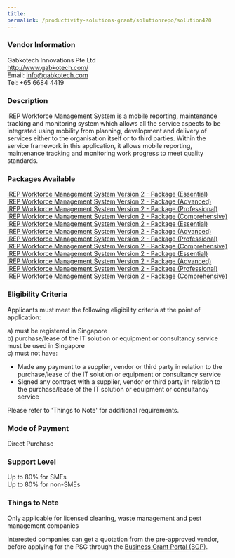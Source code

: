 ```yaml
---
title: 
permalink: /productivity-solutions-grant/solutionrepo/solution420
---
```


### Vendor Information
Gabkotech Innovations Pte Ltd<br>http://www.gabkotech.com/<br>Email: info@gabkotech.com<br>Tel: +65 6684 4419

### Description

iREP Workforce Management System is a mobile reporting, maintenance tracking and monitoring system which allows all the service aspects to be integrated using mobility from planning, development and delivery of services either to the organisation itself or to third parties.  Within the service framework in this application, it allows mobile reporting, maintenance tracking and monitoring work progress to meet quality standards.

### Packages Available

<a href='https://www.gobusiness.gov.sg/images/psg/Gakotech_ES_Annex_3_Part_2.pdf' target='_blank'>iREP Workforce Management System Version 2 - Package (Essential)</a><br/>
<a href='https://www.gobusiness.gov.sg/images/psg/Gakotech_ES_Annex_3_Part_3.pdf' target='_blank'>iREP Workforce Management System Version 2 - Package (Advanced)</a><br/>
<a href='https://www.gobusiness.gov.sg/images/psg/Gakotech_ES_Annex_3_Part_4.pdf' target='_blank'>iREP Workforce Management System Version 2 - Package (Professional)</a><br/>
<a href='https://www.gobusiness.gov.sg/images/psg/Gakotech_ES_Annex_3_Part_5.pdf' target='_blank'>iREP Workforce Management System Version 2 - Package (Comprehensive)</a><br/>
<a href='https://www.gobusiness.gov.sg/images/psg/Gakotech_ES_Annex_3_Part_2.pdf' target='_blank'>iREP Workforce Management System Version 2 - Package (Essential)</a><br/>
<a href='https://www.gobusiness.gov.sg/images/psg/Gakotech_ES_Annex_3_Part_3.pdf' target='_blank'>iREP Workforce Management System Version 2 - Package (Advanced)</a><br/>
<a href='https://www.gobusiness.gov.sg/images/psg/Gakotech_ES_Annex_3_Part_4.pdf' target='_blank'>iREP Workforce Management System Version 2 - Package (Professional)</a><br/>
<a href='https://www.gobusiness.gov.sg/images/psg/Gakotech_ES_Annex_3_Part_5.pdf' target='_blank'>iREP Workforce Management System Version 2 - Package (Comprehensive)</a><br/>
<a href='https://www.gobusiness.gov.sg/images/psg/Gakotech_ES_Annex_3_Part_2.pdf' target='_blank'>iREP Workforce Management System Version 2 - Package (Essential)</a><br/>
<a href='https://www.gobusiness.gov.sg/images/psg/Gakotech_ES_Annex_3_Part_3.pdf' target='_blank'>iREP Workforce Management System Version 2 - Package (Advanced)</a><br/>
<a href='https://www.gobusiness.gov.sg/images/psg/Gakotech_ES_Annex_3_Part_4.pdf' target='_blank'>iREP Workforce Management System Version 2 - Package (Professional)</a><br/>
<a href='https://www.gobusiness.gov.sg/images/psg/Gakotech_ES_Annex_3_Part_5.pdf' target='_blank'>iREP Workforce Management System Version 2 - Package (Comprehensive)</a><br/>

### Eligibility Criteria

Applicants must meet the following eligibility criteria at the point of application:

a) must be registered in Singapore <br>
b) purchase/lease of the IT solution or equipment or consultancy service must be used in Singapore <br>
c) must not have:
- Made any payment to a supplier, vendor or third party in relation to the purchase/lease of the IT solution or equipment or consultancy service
- Signed any contract with a supplier, vendor or third party in relation to the purchase/lease of the IT solution or equipment or consultancy service

Please refer to 'Things to Note' for additional requirements.

### Mode of Payment
Direct Purchase

### Support Level
Up to 80% for SMEs <br>
Up to 80% for non-SMEs

### Things to Note
Only applicable for licensed cleaning, waste management and pest management companies

Interested companies can get a quotation from the pre-approved vendor, before applying for the PSG through the <a target='_blank' href='https://www.businessgrants.gov.sg/'>Business Grant Portal (BGP)</a>.

